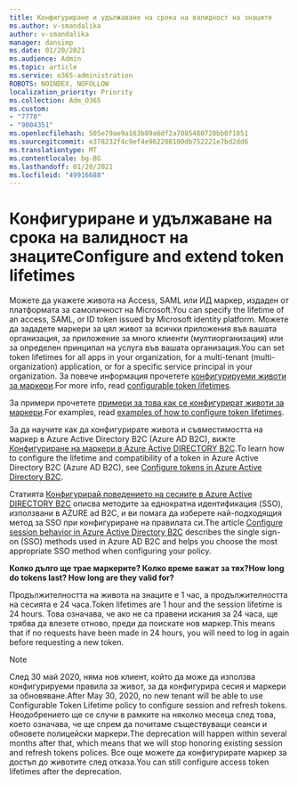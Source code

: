 ```yaml
---
title: Конфигуриране и удължаване на срока на валидност на знаците
ms.author: v-smandalika
author: v-smandalika
manager: dansimp
ms.date: 01/20/2021
ms.audience: Admin
ms.topic: article
ms.service: o365-administration
ROBOTS: NOINDEX, NOFOLLOW
localization_priority: Priority
ms.collection: Adm_O365
ms.custom:
- "7778"
- "9004351"
ms.openlocfilehash: 505e79ae9a163b89a6df2a7085480728bb0f1051
ms.sourcegitcommit: e378232f4c9ef4e962208100db752221e7bd2dd6
ms.translationtype: MT
ms.contentlocale: bg-BG
ms.lasthandoff: 01/20/2021
ms.locfileid: "49916688"
---
```

# <a name="configure-and-extend-token-lifetimes"></a><span data-ttu-id="49478-102">Конфигуриране и удължаване на срока на валидност на знаците</span><span class="sxs-lookup"><span data-stu-id="49478-102">Configure and extend token lifetimes</span></span>

<span data-ttu-id="49478-103">Можете да укажете живота на Access, SAML или ИД маркер, издаден от платформата за самоличност на Microsoft.</span><span class="sxs-lookup"><span data-stu-id="49478-103">You can specify the lifetime of an access, SAML, or ID token issued by Microsoft identity platform.</span></span> <span data-ttu-id="49478-104">Можете да зададете маркери за цял живот за всички приложения във вашата организация, за приложение за много клиенти (мултиорганизация) или за определен принципал на услуга във вашата организация.</span><span class="sxs-lookup"><span data-stu-id="49478-104">You can set token lifetimes for all apps in your organization, for a multi-tenant (multi-organization) application, or for a specific service principal in your organization.</span></span> <span data-ttu-id="49478-105">За повече информация прочетете [конфигурируеми животи за маркери](https://docs.microsoft.com/azure/active-directory/develop/active-directory-configurable-token-lifetimes).</span><span class="sxs-lookup"><span data-stu-id="49478-105">For more info, read [configurable token lifetimes](https://docs.microsoft.com/azure/active-directory/develop/active-directory-configurable-token-lifetimes).</span></span>

<span data-ttu-id="49478-106">За примери прочетете [примери за това как се конфигурират животи за маркери](https://docs.microsoft.com/azure/active-directory/develop/configure-token-lifetimes).</span><span class="sxs-lookup"><span data-stu-id="49478-106">For examples, read [examples of how to configure token lifetimes](https://docs.microsoft.com/azure/active-directory/develop/configure-token-lifetimes).</span></span>

<span data-ttu-id="49478-107">За да научите как да конфигурирате живота и съвместимостта на маркер в Azure Active Directory B2C (Azure AD B2C), вижте [Конфигуриране на маркери в Azure Active DIRECTORY B2C](https://docs.microsoft.com/azure/active-directory-b2c/configure-tokens?pivots=b2c-user-flow).</span><span class="sxs-lookup"><span data-stu-id="49478-107">To learn how to configure the lifetime and compatibility of a token in Azure Active Directory B2C (Azure AD B2C), see [Configure tokens in Azure Active Directory B2C](https://docs.microsoft.com/azure/active-directory-b2c/configure-tokens?pivots=b2c-user-flow).</span></span>

<span data-ttu-id="49478-108">Статията [Конфигурирай поведението на сесиите в Azure Active DIRECTORY B2C](https://docs.microsoft.com/azure/active-directory-b2c/session-behavior?pivots=b2c-user-flow) описва методите за еднократна идентификация (SSO), използвани в AZURE ad B2C, и ви помага да изберете най-подходящия метод за SSO при конфигуриране на правилата си.</span><span class="sxs-lookup"><span data-stu-id="49478-108">The article [Configure session behavior in Azure Active Directory B2C](https://docs.microsoft.com/azure/active-directory-b2c/session-behavior?pivots=b2c-user-flow) describes the single sign-on (SSO) methods used in Azure AD B2C and helps you choose the most appropriate SSO method when configuring your policy.</span></span>

<span data-ttu-id="49478-109">**Колко дълго ще трае маркерите? Колко време важат за тях?**</span><span class="sxs-lookup"><span data-stu-id="49478-109">**How long do tokens last? How long are they valid for?**</span></span>

<span data-ttu-id="49478-110">Продължителността на живота на знаците е 1 час, а продължителността на сесията е 24 часа.</span><span class="sxs-lookup"><span data-stu-id="49478-110">Token lifetimes are 1 hour and the session lifetime is 24 hours.</span></span> <span data-ttu-id="49478-111">Това означава, че ако не са правени искания за 24 часа, ще трябва да влезете отново, преди да поискате нов маркер.</span><span class="sxs-lookup"><span data-stu-id="49478-111">This means that if no requests have been made in 24 hours, you will need to log in again before requesting a new token.</span></span>

> [!NOTE]
> <span data-ttu-id="49478-112">След 30 май 2020, няма нов клиент, който да може да използва конфигурируеми правила за живот, за да конфигурира сесия и маркери за обновяване.</span><span class="sxs-lookup"><span data-stu-id="49478-112">After May 30, 2020, no new tenant will be able to use Configurable Token Lifetime policy to configure session and refresh tokens.</span></span> <span data-ttu-id="49478-113">Неодобрението ще се случи в рамките на няколко месеца след това, което означава, че ще спрем да почитаме съществуващи сеанси и обновете полицейски маркери.</span><span class="sxs-lookup"><span data-stu-id="49478-113">The deprecation will happen within several months after that, which means that we will stop honoring existing session and refresh tokens polices.</span></span> <span data-ttu-id="49478-114">Все още можете да конфигурирате маркер за достъп до животите след отказа.</span><span class="sxs-lookup"><span data-stu-id="49478-114">You can still configure access token lifetimes after the deprecation.</span></span>






